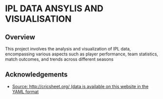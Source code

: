 
# IPL DATA ANSYLIS AND VISUALISATION




## Overview

This project involves the analysis and visualization of IPL data, encompassing various aspects such as player performance, team statistics, match outcomes, and trends across different seasons


## Acknowledgements

 - [Source: http://cricsheet.org/ (data is available on this website in the YAML format]( http://cricsheet.org/ )


